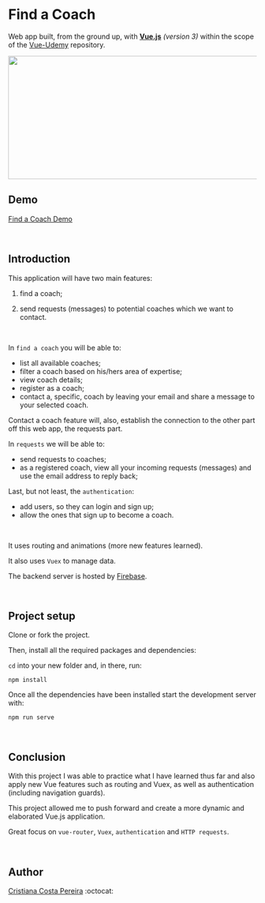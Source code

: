 # Find a Coach

Web app built, from the ground up, with <ins>**Vue.js**</ins> *(version 3)* within the scope of the [Vue-Udemy](https://github.com/CristianaCostaPereira/Vue-Udemy) repository.


<img src="https://us.123rf.com/450wm/jirsak/jirsak1601/jirsak160100014/50997473-lo-sviluppo-personale-crescita-personale-e-di-carriera-il-successo-il-progresso-e-potenziali-concett.jpg?ver=6" width="740" height="250">


## Demo
[Find a Coach Demo](https://find-a-coach-app-udemy.netlify.app/coaches)

<br>

## Introduction
This application will have two main features:

  1. find a coach;

  2. send requests (messages) to potential coaches which we want to contact.

<br>

In `find a coach` you will be able to:
  * list all available coaches;
  * filter a coach based on his/hers area of expertise;
  * view coach details;
  * register as a coach;
  * contact a, specific, coach by leaving your email and share a message to your selected coach.

Contact a coach feature will, also, establish the connection to the other part off this web app, the requests part.

In `requests` we will be able to:
  * send requests to coaches;
  * as a registered coach, view all your incoming requests (messages) and use the email address to reply back;

Last, but not least, the `authentication`:
  * add users, so they can login and sign up;
  * allow the ones that sign up to become a coach.

<br>

It uses routing and animations (more new features learned).

It also uses `Vuex` to manage data.

The backend server is hosted by [Firebase](https://firebase.google.com/).

<br>

## Project setup
Clone or fork the project.

Then, install all the required packages and dependencies:

`cd` into your new folder and, in there, run:
```
npm install
```

Once all the dependencies have been installed start the development server with:

```
npm run serve
```

<br>

## Conclusion
With this project I was able to practice what I have learned thus far and also apply new Vue features such as routing and Vuex, as well as authentication (including navigation guards).

This project allowed me to push forward and create a more dynamic and elaborated Vue.js application.

Great focus on `vue-router`, `Vuex`, `authentication` and `HTTP requests`.

<br>

## Author
[Cristiana Costa Pereira](https://github.com/CristianaCostaPereira) :octocat: